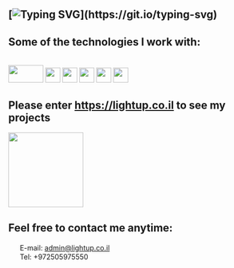 [![Typing SVG](https://readme-typing-svg.herokuapp.com?color=%2318526C&size=25&center=false&lines=Welcome+to+my+github+profile!)](https://git.io/typing-svg)
---

## Some of the technologies I work with:
</br>
<img src="https://upload.wikimedia.org/wikipedia/commons/thumb/8/8e/Nextjs-logo.svg/1280px-Nextjs-logo.svg.png" width="70px" height="35px"/>
<img src="https://www.logigroup.com/images/modules/react.gif" width="30px" height="30px"/>
<img src="https://pngimg.com/uploads/wordpress/wordpress_PNG67.png" width="30px" height="30px"/>
<img src="https://cdn-icons-png.flaticon.com/512/2748/2748383.png" width="30px" height="30px"/> <img src="https://rt-ed.com/wp-content/uploads/2021/05/nodejs-logo-1.png" width="30px" height="30px"/> 
<img src="https://upload.wikimedia.org/wikipedia/commons/thumb/b/b2/Database-mysql.svg/1448px-Database-mysql.svg.png" width="30px" height="30px"/>

## Please enter https://lightup.co.il to see my projects
<img src="https://i1.wp.com/lightup.co.il/wp-content/uploads/2021/01/logo-4.png?w=400&ssl=1" width="150px"/>

## Feel free to contact me anytime:

<img src="https://cdn-icons-png.flaticon.com/512/732/732200.png" width="15px"/>&nbsp; E-mail: admin@lightup.co.il 
</br>
<img src="https://cdn-icons-png.flaticon.com/512/3014/3014736.png" width="15px"/>&nbsp; Tel: +972505975550
